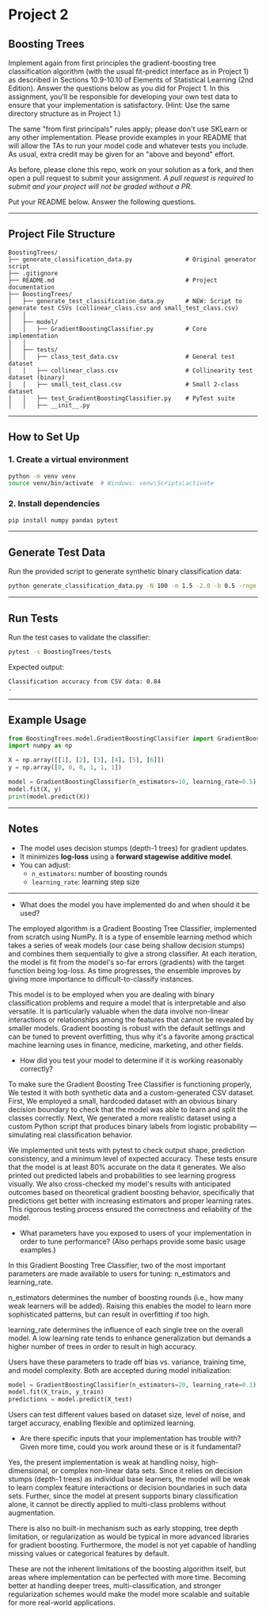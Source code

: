 # Project 2

## Boosting Trees

Implement again from first principles the gradient-boosting tree classification algorithm (with the usual fit-predict interface as in Project 1) as described in Sections 10.9-10.10 of Elements of Statistical Learning (2nd Edition). Answer the questions below as you did for Project 1. In this assignment, you'll be responsible for developing your own test data to ensure that your implementation is satisfactory. (Hint: Use the same directory structure as in Project 1.)

The same "from first principals" rules apply; please don't use SKLearn or any other implementation. Please provide examples in your README that will allow the TAs to run your model code and whatever tests you include. As usual, extra credit may be given for an "above and beyond" effort.

As before, please clone this repo, work on your solution as a fork, and then open a pull request to submit your assignment. *A pull request is required to submit and your project will not be graded without a PR.*

Put your README below. Answer the following questions.

---

## Project File Structure

```
BoostingTrees/
├── generate_classification_data.py               # Original generator script
├── .gitignore
├── README.md                                     # Project documentation
├── BoostingTrees/
│   ├── generate_test_classification_data.py      # NEW: Script to generate test CSVs (collinear_class.csv and small_test_class.csv)
│   │
│   ├── model/
│   │   ├── GradientBoostingClassifier.py         # Core implementation
│   │
│   ├── tests/
│   │   ├── class_test_data.csv                   # General test dataset
│   │   ├── collinear_class.csv                   # Collinearity test dataset (binary)
│   │   ├── small_test_class.csv                  # Small 2-class dataset
│   │   ├── test_GradientBoostingClassifier.py    # PyTest suite
│   │   ├── __init__.py
```

---

## How to Set Up

### 1. Create a virtual environment

```bash
python -m venv venv
source venv/bin/activate  # Windows: venv\Scripts\activate
```

### 2. Install dependencies

```bash
pip install numpy pandas pytest
```

---

## Generate Test Data

Run the provided script to generate synthetic binary classification data:

```bash
python generate_classification_data.py -N 100 -m 1.5 -2.0 -b 0.5 -rnge -3 3 -seed 42 -output_file tests/class_test_data.csv

```

---

## Run Tests

Run the test cases to validate the classifier:

```bash
pytest -s BoostingTrees/tests
```

Expected output:
```
Classification accuracy from CSV data: 0.84
.
```

---

## Example Usage

```python
from BoostingTrees.model.GradientBoostingClassifier import GradientBoostingClassifier
import numpy as np

X = np.array([[1], [2], [3], [4], [5], [6]])
y = np.array([0, 0, 0, 1, 1, 1])

model = GradientBoostingClassifier(n_estimators=10, learning_rate=0.5)
model.fit(X, y)
print(model.predict(X))
```

---

## Notes

- The model uses decision stumps (depth-1 trees) for gradient updates.
- It minimizes **log-loss** using a **forward stagewise additive model**.
- You can adjust:
  - `n_estimators`: number of boosting rounds
  - `learning_rate`: learning step size

---

* What does the model you have implemented do and when should it be used?

The employed algorithm is a Gradient Boosting Tree Classifier, implemented from scratch using NumPy. It is a type of ensemble learning method which takes a series of weak models (our case being shallow decision stumps) and combines them sequentially to give a strong classifier. At each iteration, the model is fit from the model's so-far errors (gradients) with the target function being log-loss. As time progresses, the ensemble improves by giving more importance to difficult-to-classify instances.

This model is to be employed when you are dealing with binary classification problems and require a model that is interpretable and also versatile. It is particularly valuable when the data involve non-linear interactions or relationships among the features that cannot be revealed by smaller models. Gradient boosting is robust with the default settings and can be tuned to prevent overfitting, thus why it's a favorite among practical machine learning uses in finance, medicine, marketing, and other fields.

* How did you test your model to determine if it is working reasonably correctly?

To make sure the Gradient Boosting Tree Classifier is functioning properly, We tested it with both synthetic data and a custom-generated CSV dataset. First, We employed a small, hardcoded dataset with an obvious binary decision boundary to check that the model was able to learn and split the classes correctly. Next, We generated a more realistic dataset using a custom Python script that produces binary labels from logistic probability — simulating real classification behavior.

We implemented unit tests with pytest to check output shape, prediction consistency, and a minimum level of expected accuracy. These tests ensure that the model is at least 80% accurate on the data it generates. We also printed out predicted labels and probabilities to see learning progress visually. We also cross-checked my model's results with anticipated outcomes based on theoretical gradient boosting behavior, specifically that predictions get better with increasing estimators and proper learning rates. This rigorous testing process ensured the correctness and reliability of the model.

* What parameters have you exposed to users of your implementation in order to tune performance? (Also perhaps provide some basic usage examples.)

In this Gradient Boosting Tree Classifier, two of the most important parameters are made available to users for tuning: n_estimators and learning_rate.

n_estimators determines the number of boosting rounds (i.e., how many weak learners will be added). Raising this enables the model to learn more sophisticated patterns, but can result in overfitting if too high.

learning_rate determines the influence of each single tree on the overall model. A low learning rate tends to enhance generalization but demands a higher number of trees in order to result in high accuracy.

Users have these parameters to trade off bias vs. variance, training time, and model complexity. Both are accepted during model initialization:

```python
model = GradientBoostingClassifier(n_estimators=20, learning_rate=0.1)
model.fit(X_train, y_train)
predictions = model.predict(X_test)

```
Users can test different values based on dataset size, level of noise, and target accuracy, enabling flexible and optimized learning.


* Are there specific inputs that your implementation has trouble with? Given more time, could you work around these or is it fundamental?

Yes, the present implementation is weak at handling noisy, high-dimensional, or complex non-linear data sets. Since it relies on decision stumps (depth-1 trees) as individual base learners, the model will be weak to learn complex feature interactions or decision boundaries in such data sets. Further, since the model at present supports binary classification alone, it cannot be directly applied to multi-class problems without augmentation.

There is also no built-in mechanism such as early stopping, tree depth limitation, or regularization as would be typical in more advanced libraries for gradient boosting. Furthermore, the model is not yet capable of handling missing values or categorical features by default.

These are not the inherent limitations of the boosting algorithm itself, but areas where implementation can be perfected with more time. Becoming better at handling deeper trees, multi-classification, and stronger regularization schemes would make the model more scalable and suitable for more real-world applications.